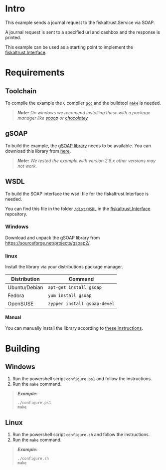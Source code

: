 # Intro

This example sends a journal request to the fiskaltrust.Service via SOAP.

A journal request is sent to a specified url and cashbox and the response is printed.

This example can be used as a starting point to implement the [fiskaltrust.Interface](https://github.com/fiskaltrust/interface-doc).

# Requirements

## Toolchain

To compile the example the `C` compiler [`gcc`](https://gcc.gnu.org/install/) and the buildtool [`make`](https://www.gnu.org/software/make/) is needed.

> _**Note:** On windows we recomend installing these with a package manager like [scoop](https://scoop.sh/) or [chocolatey](https://chocolatey.org/)_

## gSOAP

To build the example, the [gSOAP library](https://www.genivia.com/products.html#gsoap) needs to be available. You can download this library from [here](https://sourceforge.net/projects/gsoap2/).

> _**Note:** We tested the example with version 2.8.x other versions may not work._

## WSDL

To build the SOAP interface the wsdl file for the fiskaltrust.Interface is needed.

You can find this file in the folder [`/dist/WSDL`](https://github.com/fiskaltrust/interface-doc/tree/master/dist/WSDL) in the [fiskaltrust.Interface](https://github.com/fiskaltrust/interface-doc) repository.

### Windows

Download and unpack the gSOAP library from https://sourceforge.net/projects/gsoap2/.

### linux

Install the library via your distributions package manager.

| Distribution  | Command                      |
|---------------|------------------------------|
| Ubuntu/Debian | `apt-get install gsoap`      |
| Fedora        | `yum install gsoap`          |
| OpenSUSE      | `zypper install gsoap-devel` |

#### Manual

You can manually install the library according to [these instructions](https://www.genivia.com/downloads.html#unix).

# Building

## Windows

  1. Run the powershell script `configure.ps1` and follow the instructions.
  2. Run the `make` command.

> _**Example:**_
> ```
> ./configure.ps1
> make
> ```

## Linux

  1. Run the powershell script `configure.sh` and follow the instructions.
  2. Run the `make` command.

> _**Example:**_
> ```
> ./configure.sh
> make
> ```
